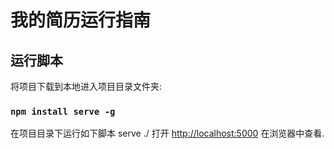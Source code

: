 # 我的简历运行指南

## 运行脚本

将项目下载到本地进入项目目录文件夹:

### `npm install serve -g` 

在项目目录下运行如下脚本 serve ./
打开 [http://localhost:5000](http://localhost:5000) 在浏览器中查看.


